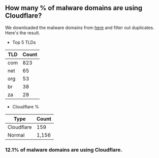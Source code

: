 ## How many % of malware domains are using Cloudflare?


We downloaded the malware domains from [here](https://urlhaus.abuse.ch) and filter out duplicates.
Here's the result.


[//]: # (start replacement)


- Top 5 TLDs

| TLD | Count |
| --- | --- |
| com | 823 |
| net | 65 |
| org | 53 |
| br | 38 |
| za | 28 |


- Cloudflare %

| Type | Count |
| --- | --- |
| Cloudflare | 159 |
| Normal | 1,156 |


### 12.1% of malware domains are using Cloudflare.